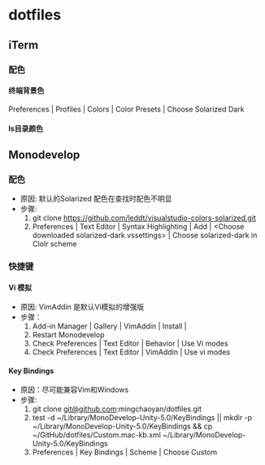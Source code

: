 # dotfiles

## iTerm

### 配色

#### 终端背景色
Preferences | Profiles | Colors | Color Presets | Choose Solarized Dark 

#### ls目录颜色

## Monodevelop

### 配色
* 原因: 默认的Solarized 配色在查找时配色不明显
* 步骤:
    1. git clone https://github.com/leddt/visualstudio-colors-solarized.git
    2. Preferences | Text Editor | Syntax Highlighting | Add | \<Choose downloaded solarized-dark.vssettings\> | Choose solarized-dark in Clolr scheme

### 快捷键
#### Vi 模拟
* 原因: VimAddin 是默认Vi模拟的增强版
* 步骤：
    1. Add-in Manager | Gallery | VimAddin | Install | 
    2. Restart Monodevelop
    3. Check Preferences | Text Editor | Behavior | Use Vi modes
    4. Check Preferences | Text Editor | VimAddin | Use vi modes

#### Key Bindings
* 原因：尽可能兼容Vim和Windows
* 步骤:
    1. git clone git@github.com:mingchaoyan/dotfiles.git
    2. test -d ~/Library/MonoDevelop-Unity-5.0/KeyBindings || mkdir -p ~/Library/MonoDevelop-Unity-5.0/KeyBindings && cp ~/GitHub/dotfiles/Custom.mac-kb.xml ~/Library/MonoDevelop-Unity-5.0/KeyBindings
    3. Preferences | Key Bindings | Scheme | Choose Custom


